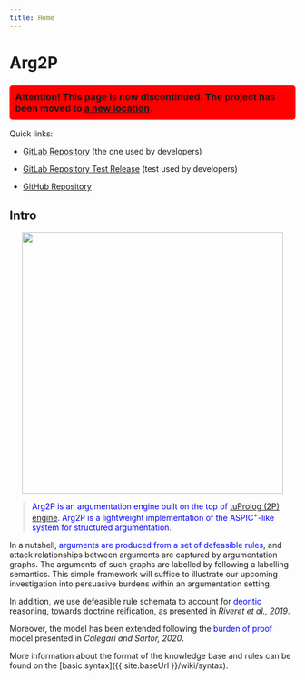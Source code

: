 ```yaml
---
title: Home
---
```


# Arg2P

<div style="background-color: red; border-radius: 5px;">
    <h3 style="padding: 10px">Attention! This page is now discontinued. The project has been moved to <a href="https://pika-lab.gitlab.io/argumentation/arg2p-kt">a new location</a>.</h3>
</div>

Quick links:

- [GitLab Repository](https://gitlab.com/pika-lab/argumentation/arg2p) (the one used by developers)
- [GitLab Repository Test Release](https://gitlab.com/pika-lab/argumentation/arg2p/-/releases) (test used by developers)

- [GitHub Repository](https://github.com/tuProlog/arg2p)

## Intro

<!--- ![Arg2P Logo][logo] --->

<!--- [logo]: {{ 'assets/media/logo-Arg2P.png'|asset|scale(0.65)  }} --->

<p align="center">
  <img width="460" src={{ 'assets/media/logo-Arg2P.png'|asset|scale(0.65)  }}>
</p>



> <span style="color: blue">Arg2P is an argumentation engine built on the top of [tuProlog (2P) engine](http://pika-lab.gitlab.io/tuprolog/2p-in-kotlin/). Arg2P is a lightweight implementation of the ASPIC<sup>+</sup>-like system for structured  argumentation</span>. 

In a nutshell, <span style="color: blue">arguments are produced from a set of defeasible rules</span>, and attack relationships between arguments are captured by argumentation graphs. The arguments of such graphs are labelled by following a labelling semantics. This simple framework will suffice to illustrate our upcoming investigation into persuasive burdens within an argumentation setting. 

In addition, we use defeasible rule schemata to account for <span style="color: blue">deontic</span> reasoning, towards doctrine reification, as presented in _Riveret et al., 2019_.

Moreover, the model has been extended following the <span style="color: blue">burden of proof</span> model presented in _Calegari and Sartor, 2020_.

More information about the format of the knowledge base and rules can be found on the [basic syntax]({{ site.baseUrl }}/wiki/syntax).